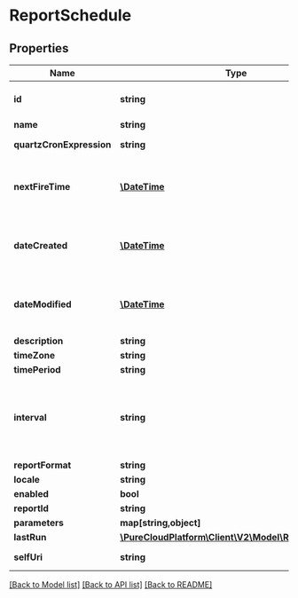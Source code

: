 # ReportSchedule

## Properties
Name | Type | Description | Notes
------------ | ------------- | ------------- | -------------
**id** | **string** | The globally unique identifier for the object. | [optional] 
**name** | **string** |  | [optional] 
**quartzCronExpression** | **string** | Quartz Cron Expression | 
**nextFireTime** | [**\DateTime**](\DateTime.md) | Date time is represented as an ISO-8601 string. For example: yyyy-MM-ddTHH:mm:ss.SSSZ | [optional] 
**dateCreated** | [**\DateTime**](\DateTime.md) | Date time is represented as an ISO-8601 string. For example: yyyy-MM-ddTHH:mm:ss.SSSZ | [optional] 
**dateModified** | [**\DateTime**](\DateTime.md) | Date time is represented as an ISO-8601 string. For example: yyyy-MM-ddTHH:mm:ss.SSSZ | [optional] 
**description** | **string** |  | [optional] 
**timeZone** | **string** |  | [optional] 
**timePeriod** | **string** |  | [optional] 
**interval** | **string** | Interval. Intervals are represented as an ISO-8601 string. For example: YYYY-MM-DDThh:mm:ss/YYYY-MM-DDThh:mm:ss | [optional] 
**reportFormat** | **string** |  | [optional] 
**locale** | **string** |  | [optional] 
**enabled** | **bool** |  | [optional] 
**reportId** | **string** | Report ID | 
**parameters** | **map[string,object]** |  | [optional] 
**lastRun** | [**\PureCloudPlatform\Client\V2\Model\ReportRunEntry**](ReportRunEntry.md) |  | [optional] 
**selfUri** | **string** | The URI for this object | [optional] 

[[Back to Model list]](../README.md#documentation-for-models) [[Back to API list]](../README.md#documentation-for-api-endpoints) [[Back to README]](../README.md)


